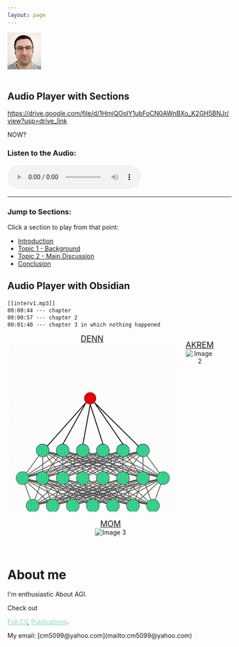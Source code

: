 ```yaml
---
layout: page
---
```


<!--<span style="display:block; margin-top:-30px;">
![My face](my_profile2c.jpg)
</span>-->

<img align="left" src="my_profile2c.jpg" width="15%" height="15%">

<br/><br/><br/><br/><br/><br/>

## Audio Player with Sections

https://drive.google.com/file/d/1HmjQOolY1ubFoCN0AWnBXo_K2GH5BNJr/view?usp=drive_link

NOW?
### Listen to the Audio:
<audio controls id="audioPlayer">
  <source src="https://archive.org/download/interv2/interv2.mp3" type="audio/mpeg">
  Your browser does not support the audio element.
</audio>

---

### Jump to Sections:
Click a section to play from that point:

- <a href="#" onclick="setTime(0)">Introduction</a>  
- <a href="#" onclick="setTime(75)">Topic 1 - Background</a>  
- <a href="#" onclick="setTime(210)">Topic 2 - Main Discussion</a>  
- <a href="#" onclick="setTime(345)">Conclusion</a>  

<script>
function setTime(seconds) {
  var audio = document.getElementById("audioPlayer");
  audio.currentTime = seconds;
  audio.play();
}
</script>


## Audio Player with Obsidian

```audio-player
[[interv1.mp3]]
00:00:44 --- chapter
00:00:57 --- chapter 2 
00:01:40 --- chapter 3 in which nothing happened
```



<!--<p align="center">
  <img src="DENN.gif" alt="Image 1" style="display: inline-block; width: 45%; margin: 0 20px;"><em>DENN</em>
  <img src="DENN.gif" alt="Image 2" style="display: inline-block; width: 45%; margin: 0 20px;"><em>DENN</em><br/><br/>
  <img src="DENN.gif" alt="Image 3" style="display: inline-block; width: 60%; margin: 0 20px;"><em>DENN</em>
</p>

<br/><br/><br/><br/><br/><br/>-->

<div style="display: flex; justify-content: center;">
  <figure style="margin: 0 0px; text-align: center;">
    <figcaption style="font-size: 18px;"><a href="https://shimon-k.github.io/publications.html#DENN">DENN</a></figcaption>
    <img src="DENN-small.gif" alt="Image 1" style="width: 97%;">
  </figure>
  <figure style="margin-left: 4%; text-align: center;">
    <figcaption style="font-size: 18px;"><a href="https://shimon-k.github.io/publications.html#AKREM">AKREM</a></figcaption>
    <img src="AKREM-for-site-short2.gif" alt="Image 2" style="width: 1300px;">    
  </figure>
</div>
<div style="display: flex; justify-content: center;">
  <figure style="margin-left: 0%; text-align: center;">
    <figcaption style="font-size: 18px;"><a href="https://shimon-k.github.io/publications.html#MOM">MOM</a></figcaption>
    <img src="MOM_1min_site.gif" alt="Image 3" style="width: 100%;">
  </figure>
</div>

<br/>

# About me

I'm enthusiastic About AGI. 

Check out
<!--<a style="color:#8dd3c7" href="https://shimon-k.github.io/AGI-Course/">AGI Course</a>,-->
<a style="color:#8dd3c7" href="/cv.html">Full CV</a>,
<a style="color:#8dd3c7" href="/publications.html">Publications</a>.

<!--&nbsp; &nbsp; &nbsp; &nbsp; &nbsp; &nbsp; -->My email: [cm5099@yahoo.com](mailto:cm5099@yahoo.com)


